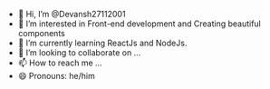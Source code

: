 - 👋 Hi, I’m @Devansh27112001
- 👀 I’m interested in Front-end development and Creating beautiful components
- 🌱 I’m currently learning ReactJs and NodeJs.
- 💞️ I’m looking to collaborate on ...
- 📫 How to reach me ...
- 😄 Pronouns: he/him


<!---
Devansh27112001/Devansh27112001 is a ✨ special ✨ repository because its `README.md` (this file) appears on your GitHub profile.
You can click the Preview link to take a look at your changes.
--->
